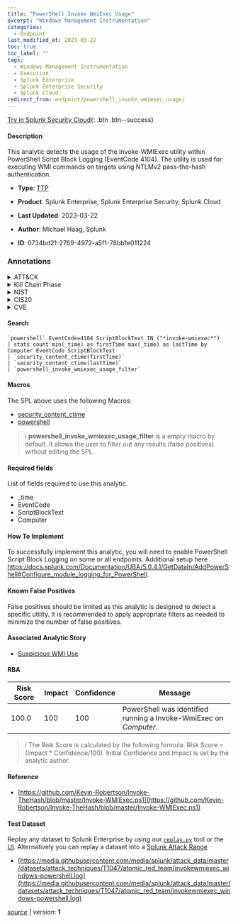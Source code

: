 ```yaml
---
title: "PowerShell Invoke WmiExec Usage"
excerpt: "Windows Management Instrumentation"
categories:
  - Endpoint
last_modified_at: 2023-03-22
toc: true
toc_label: ""
tags:
  - Windows Management Instrumentation
  - Execution
  - Splunk Enterprise
  - Splunk Enterprise Security
  - Splunk Cloud
redirect_from: endpoint/powershell_invoke_wmiexec_usage/
---
```




[Try in Splunk Security Cloud](https://www.splunk.com/en_us/cyber-security.html){: .btn .btn--success}

#### Description

This analytic detects the usage of the Invoke-WMIExec utility within PowerShell Script Block Logging (EventCode 4104). The utility is used for executing WMI commands on targets using NTLMv2 pass-the-hash authentication.

- **Type**: [TTP](https://github.com/splunk/security_content/wiki/Detection-Analytic-Types)
- **Product**: Splunk Enterprise, Splunk Enterprise Security, Splunk Cloud

- **Last Updated**: 2023-03-22
- **Author**: Michael Haag, Splunk
- **ID**: 0734bd21-2769-4972-a5f1-78bb1e011224

### Annotations
<details>
  <summary>ATT&CK</summary>

<div markdown="1">

#### [ATT&CK](https://attack.mitre.org/)

| ID          | Technique   | Tactic         |
| ----------- | ----------- |--------------- |
| [T1047](https://attack.mitre.org/techniques/T1047/) | Windows Management Instrumentation | Execution |

</div>
</details>


<details>
  <summary>Kill Chain Phase</summary>

<div markdown="1">

* Exploitation


</div>
</details>


<details>
  <summary>NIST</summary>

<div markdown="1">



</div>
</details>

<details>
  <summary>CIS20</summary>

<div markdown="1">

* CIS 3
* CIS 5
* CIS 16



</div>
</details>

<details>
  <summary>CVE</summary>

<div markdown="1">


</div>
</details>


#### Search

```
`powershell` EventCode=4104 ScriptBlockText IN ("*invoke-wmiexec*") 
| stats count min(_time) as firstTime max(_time) as lastTime by Computer EventCode ScriptBlockText 
| `security_content_ctime(firstTime)` 
| `security_content_ctime(lastTime)` 
| `powershell_invoke_wmiexec_usage_filter`
```

#### Macros
The SPL above uses the following Macros:
* [security_content_ctime](https://github.com/splunk/security_content/blob/develop/macros/security_content_ctime.yml)
* [powershell](https://github.com/splunk/security_content/blob/develop/macros/powershell.yml)

> :information_source:
> **powershell_invoke_wmiexec_usage_filter** is a empty macro by default. It allows the user to filter out any results (false positives) without editing the SPL.



#### Required fields
List of fields required to use this analytic.
* _time
* EventCode
* ScriptBlockText
* Computer



#### How To Implement
To successfully implement this analytic, you will need to enable PowerShell Script Block Logging on some or all endpoints. Additional setup here https://docs.splunk.com/Documentation/UBA/5.0.4.1/GetDataIn/AddPowerShell#Configure_module_logging_for_PowerShell.
#### Known False Positives
False positives should be limited as this analytic is designed to detect a specific utility. It is recommended to apply appropriate filters as needed to minimize the number of false positives.

#### Associated Analytic Story
* [Suspicious WMI Use](/stories/suspicious_wmi_use)




#### RBA

| Risk Score  | Impact      | Confidence   | Message      |
| ----------- | ----------- |--------------|--------------|
| 100.0 | 100 | 100 | PowerShell was identified running a Invoke-WmiExec on $Computer$. |


> :information_source:
> The Risk Score is calculated by the following formula: Risk Score = (Impact * Confidence/100). Initial Confidence and Impact is set by the analytic author.


#### Reference

* [https://github.com/Kevin-Robertson/Invoke-TheHash/blob/master/Invoke-WMIExec.ps1](https://github.com/Kevin-Robertson/Invoke-TheHash/blob/master/Invoke-WMIExec.ps1)



#### Test Dataset
Replay any dataset to Splunk Enterprise by using our [`replay.py`](https://github.com/splunk/attack_data#using-replaypy) tool or the [UI](https://github.com/splunk/attack_data#using-ui).
Alternatively you can replay a dataset into a [Splunk Attack Range](https://github.com/splunk/attack_range#replay-dumps-into-attack-range-splunk-server)

* [https://media.githubusercontent.com/media/splunk/attack_data/master/datasets/attack_techniques/T1047/atomic_red_team/invokewmiexec_windows-powershell.log](https://media.githubusercontent.com/media/splunk/attack_data/master/datasets/attack_techniques/T1047/atomic_red_team/invokewmiexec_windows-powershell.log)



[*source*](https://github.com/splunk/security_content/tree/develop/detections/endpoint/powershell_invoke_wmiexec_usage.yml) \| *version*: **1**